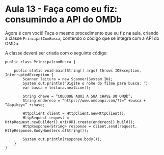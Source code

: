 # Aula 13 - Faça como eu fiz: consumindo a API do OMDb

Agora é com você! Faça o mesmo procedimento que eu fiz na aula, criando a classe `PrincipalComBusca`, contendo o código que se integra com a API do OMDb.

A classe deverá ser criada com o seguinte código:

```
public class PrincipalcomBusca {

    public static void main(String[] args) throws IOException, InterruptedException {
        Scanner leitura = new Scanner(System.IN);
        System.out.println(“Digite o nome do filme para busca: “);
        var busca = leitura.nextLine();

        String chave = “COLOQUE AQUI A SUA CHAVE DO OMDb”;
        String endereco = “https://www.omdbapi.com/?t=” +busca + “&apikey=” +chave;

        HttpClient client = HttpClient.newHttpClient();
        HttpRequest request = HttpRequest.newBuilder().uri(URI.create(endereco)).build();
        HttpResponse<String> response = client.send(request, HttpResponse.BodyHandlers.ofString());

        System.out.println(response.body());
    }
}
```